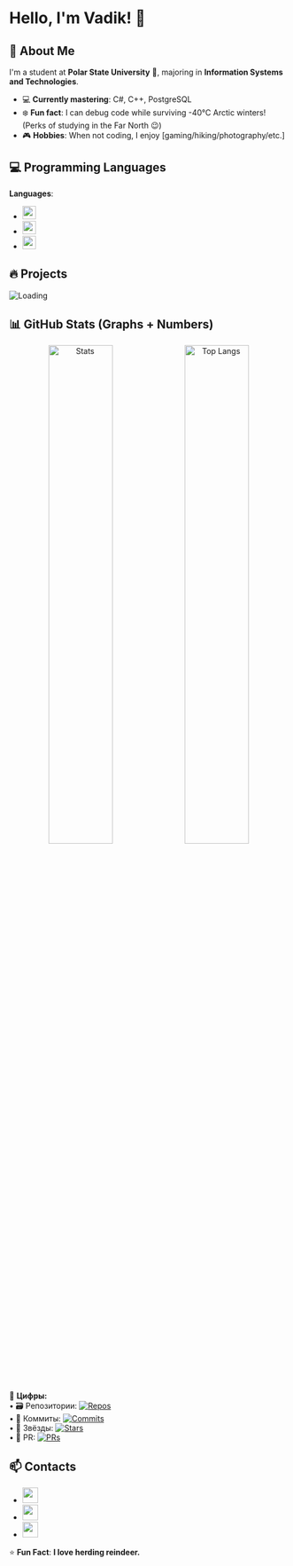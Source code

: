 # Hello, I'm Vadik! :wave:

## :rocket: About Me  
I'm a student at **Polar State University** :school:, majoring in **Information Systems and Technologies**.  
- :computer: **Currently mastering**: C#, C++, PostgreSQL  
- :snowflake: **Fun fact**: I can debug code while surviving -40°C Arctic winters! (Perks of studying in the Far North :wink:)  
- :video_game: **Hobbies**: When not coding, I enjoy [gaming/hiking/photography/etc.]   

## :computer: Programming Languages 
**Languages**:  
- <img src="https://img.shields.io/badge/C%23-239120?style=flat&logo=c-sharp&logoColor=white" height="24">
- <img src="https://img.shields.io/badge/C%2B%2B-00599C?style=flat&logo=c%2B%2B&logoColor=white" height="24">
- <img src="https://img.shields.io/badge/PostgreSQL-4169E1?style=flat&logo=postgresql&logoColor=white" height="24">

## :fire: Projects
![Loading](https://i.gifer.com/ZZ5H.gif)

## 📊 GitHub Stats (Graphs + Numbers)

<div align="center">
  <img width="48%" src="https://github-readme-stats.vercel.app/api?username=Slavyanin2005&show_icons=true&theme=dark&include_all_commits=true&count_private=true&hide_title=true" alt="Stats">
  <img width="48%" src="https://github-readme-stats.vercel.app/api/top-langs/?username=Slavyanin2005&layout=compact&theme=dark&hide_title=true" alt="Top Langs">
</div>

📌 **Цифры:**  
• 🗃️ Репозитории: [![Repos](https://badgen.net/github/repos/Slavyanin2005?color=268bd2)](https://github.com/Slavyanin2005?tab=repositories)  
• 💾 Коммиты: [![Commits](https://badgen.net/github/commits/Slavyanin2005?color=2aa198)](https://github.com/Slavyanin2005)  
• 🌟 Звёзды: [![Stars](https://badgen.net/github/stars/Slavyanin2005?color=b58900)](https://github.com/Slavyanin2005)  
• 🔄 PR: [![PRs](https://badgen.net/github/prs/Slavyanin2005?color=6c71c4)](https://github.com/Slavyanin2005/pulls)  
</div>

## 📫 Contacts
- <a href="https://t.me/kavalski228"><img src="https://img.shields.io/badge/Telegram-26A5E4?style=for-the-badge&logo=telegram&logoColor=white" height="28"></a>
- <a href="https://discord.com/users/366151961671893002"><img src="https://img.shields.io/badge/Discord-5865F2?style=for-the-badge&logo=discord&logoColor=white" height="28"></a>
- <a href="mailto:ostafinskijvadim@gmail.com"><img src="https://img.shields.io/badge/Email-D14836?style=for-the-badge&logo=gmail&logoColor=white" height="28"></a>

:star: **Fun Fact**: **I love herding reindeer.** 

